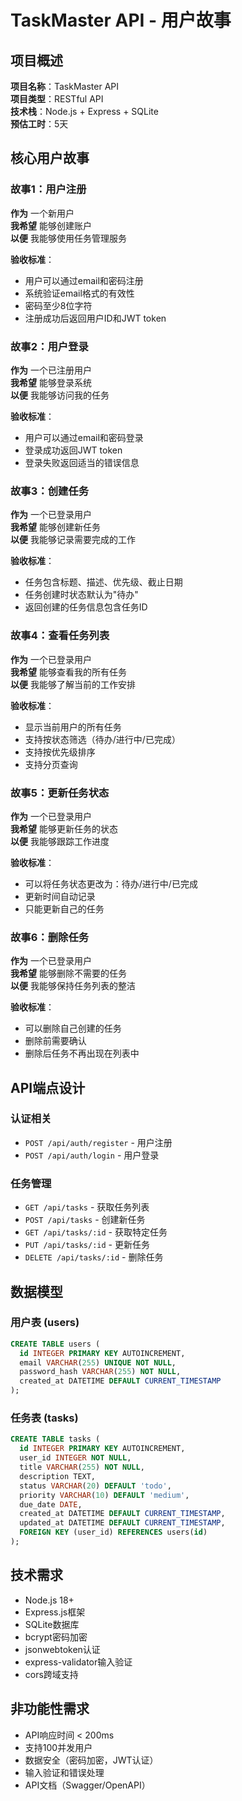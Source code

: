 # TaskMaster API - 用户故事

## 项目概述
**项目名称**：TaskMaster API  
**项目类型**：RESTful API  
**技术栈**：Node.js + Express + SQLite  
**预估工时**：5天  

## 核心用户故事

### 故事1：用户注册
**作为** 一个新用户  
**我希望** 能够创建账户  
**以便** 我能够使用任务管理服务  

**验收标准**：
- 用户可以通过email和密码注册
- 系统验证email格式的有效性
- 密码至少8位字符
- 注册成功后返回用户ID和JWT token

### 故事2：用户登录
**作为** 一个已注册用户  
**我希望** 能够登录系统  
**以便** 我能够访问我的任务  

**验收标准**：
- 用户可以通过email和密码登录
- 登录成功返回JWT token
- 登录失败返回适当的错误信息

### 故事3：创建任务
**作为** 一个已登录用户  
**我希望** 能够创建新任务  
**以便** 我能够记录需要完成的工作  

**验收标准**：
- 任务包含标题、描述、优先级、截止日期
- 任务创建时状态默认为"待办"
- 返回创建的任务信息包含任务ID

### 故事4：查看任务列表
**作为** 一个已登录用户  
**我希望** 能够查看我的所有任务  
**以便** 我能够了解当前的工作安排  

**验收标准**：
- 显示当前用户的所有任务
- 支持按状态筛选（待办/进行中/已完成）
- 支持按优先级排序
- 支持分页查询

### 故事5：更新任务状态
**作为** 一个已登录用户  
**我希望** 能够更新任务的状态  
**以便** 我能够跟踪工作进度  

**验收标准**：
- 可以将任务状态更改为：待办/进行中/已完成
- 更新时间自动记录
- 只能更新自己的任务

### 故事6：删除任务
**作为** 一个已登录用户  
**我希望** 能够删除不需要的任务  
**以便** 我能够保持任务列表的整洁  

**验收标准**：
- 可以删除自己创建的任务
- 删除前需要确认
- 删除后任务不再出现在列表中

## API端点设计

### 认证相关
- `POST /api/auth/register` - 用户注册
- `POST /api/auth/login` - 用户登录

### 任务管理
- `GET /api/tasks` - 获取任务列表
- `POST /api/tasks` - 创建新任务
- `GET /api/tasks/:id` - 获取特定任务
- `PUT /api/tasks/:id` - 更新任务
- `DELETE /api/tasks/:id` - 删除任务

## 数据模型

### 用户表 (users)
```sql
CREATE TABLE users (
  id INTEGER PRIMARY KEY AUTOINCREMENT,
  email VARCHAR(255) UNIQUE NOT NULL,
  password_hash VARCHAR(255) NOT NULL,
  created_at DATETIME DEFAULT CURRENT_TIMESTAMP
);
```

### 任务表 (tasks)
```sql
CREATE TABLE tasks (
  id INTEGER PRIMARY KEY AUTOINCREMENT,
  user_id INTEGER NOT NULL,
  title VARCHAR(255) NOT NULL,
  description TEXT,
  status VARCHAR(20) DEFAULT 'todo',
  priority VARCHAR(10) DEFAULT 'medium',
  due_date DATE,
  created_at DATETIME DEFAULT CURRENT_TIMESTAMP,
  updated_at DATETIME DEFAULT CURRENT_TIMESTAMP,
  FOREIGN KEY (user_id) REFERENCES users(id)
);
```

## 技术需求
- Node.js 18+
- Express.js框架
- SQLite数据库
- bcrypt密码加密
- jsonwebtoken认证
- express-validator输入验证
- cors跨域支持

## 非功能性需求
- API响应时间 < 200ms
- 支持100并发用户
- 数据安全（密码加密，JWT认证）
- 输入验证和错误处理
- API文档（Swagger/OpenAPI）